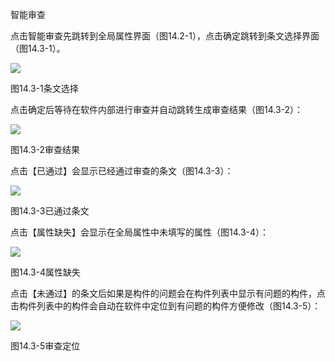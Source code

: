 智能审查
<br/>

点击智能审查先跳转到全局属性界面（图14.2-1），点击确定跳转到条文选择界面（图14.3\-1）。

![](file:///C:\Users\pkpm\AppData\Local\Temp\ksohtml8136\wps189.jpg)

图14.3\-1条文选择

点击确定后等待在软件内部进行审查并自动跳转生成审查结果（图14.3\-2）：

![](file:///C:\Users\pkpm\AppData\Local\Temp\ksohtml8136\wps190.jpg)

图14.3\-2审查结果

点击【已通过】会显示已经通过审查的条文（图14.3\-3）：

![](file:///C:\Users\pkpm\AppData\Local\Temp\ksohtml8136\wps191.jpg)

图14.3\-3已通过条文

点击【属性缺失】会显示在全局属性中未填写的属性（图14.3\-4）：

![](file:///C:\Users\pkpm\AppData\Local\Temp\ksohtml8136\wps192.jpg)

图14.3\-4属性缺失

点击【未通过】的条文后如果是构件的问题会在构件列表中显示有问题的构件，点击构件列表中的构件会自动在软件中定位到有问题的构件方便修改（图14.3\-5）：

![](file:///C:\Users\pkpm\AppData\Local\Temp\ksohtml8136\wps193.jpg)

图14.3\-5审查定位